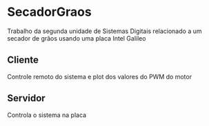 # SecadorGraos

Trabalho da segunda unidade de Sistemas Digitais relacionado a um secador de grãos usando uma placa Intel Galileo

## Cliente

Controle remoto do sistema e plot dos valores do PWM do motor

## Servidor

Controla o sistema na placa

